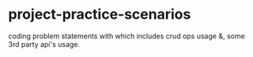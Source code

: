 # project-practice-scenarios
coding problem statements with which includes crud ops usage &amp;, some 3rd party api's usage.
